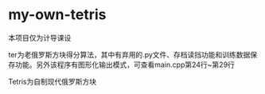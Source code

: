 # my-own-tetris
本项目仅为计导课设

ter为老俄罗斯方块得分算法，其中有弃用的.py文件、存档读挡功能和训练数据保存功能。另外该程序有图形化输出模式，可查看main.cpp第24行~第29行

Tetris为自制现代俄罗斯方块
